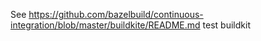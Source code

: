 See https://github.com/bazelbuild/continuous-integration/blob/master/buildkite/README.md
test buildkit
